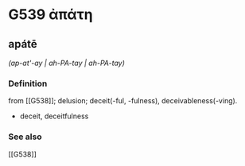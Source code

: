 # G539 ἀπάτη

## apátē

_(ap-at'-ay | ah-PA-tay | ah-PA-tay)_

### Definition

from [[G538]]; delusion; deceit(-ful, -fulness), deceivableness(-ving).

- deceit, deceitfulness

### See also

[[G538]]

